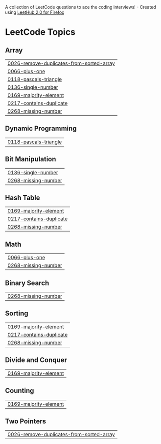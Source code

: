 A collection of LeetCode questions to ace the coding interviews! - Created using [LeetHub 2.0 for Firefox](https://github.com/maitreya2954/LeetHub-2.0-Firefox)
<!---LeetCode Topics Start-->
# LeetCode Topics
## Array
|  |
| ------- |
| [0026-remove-duplicates-from-sorted-array](https://github.com/sudhirkhanger/Algorithms/tree/master/0026-remove-duplicates-from-sorted-array) |
| [0066-plus-one](https://github.com/sudhirkhanger/Algorithms/tree/master/0066-plus-one) |
| [0118-pascals-triangle](https://github.com/sudhirkhanger/Algorithms/tree/master/0118-pascals-triangle) |
| [0136-single-number](https://github.com/sudhirkhanger/Algorithms/tree/master/0136-single-number) |
| [0169-majority-element](https://github.com/sudhirkhanger/Algorithms/tree/master/0169-majority-element) |
| [0217-contains-duplicate](https://github.com/sudhirkhanger/Algorithms/tree/master/0217-contains-duplicate) |
| [0268-missing-number](https://github.com/sudhirkhanger/Algorithms/tree/master/0268-missing-number) |
## Dynamic Programming
|  |
| ------- |
| [0118-pascals-triangle](https://github.com/sudhirkhanger/Algorithms/tree/master/0118-pascals-triangle) |
## Bit Manipulation
|  |
| ------- |
| [0136-single-number](https://github.com/sudhirkhanger/Algorithms/tree/master/0136-single-number) |
| [0268-missing-number](https://github.com/sudhirkhanger/Algorithms/tree/master/0268-missing-number) |
## Hash Table
|  |
| ------- |
| [0169-majority-element](https://github.com/sudhirkhanger/Algorithms/tree/master/0169-majority-element) |
| [0217-contains-duplicate](https://github.com/sudhirkhanger/Algorithms/tree/master/0217-contains-duplicate) |
| [0268-missing-number](https://github.com/sudhirkhanger/Algorithms/tree/master/0268-missing-number) |
## Math
|  |
| ------- |
| [0066-plus-one](https://github.com/sudhirkhanger/Algorithms/tree/master/0066-plus-one) |
| [0268-missing-number](https://github.com/sudhirkhanger/Algorithms/tree/master/0268-missing-number) |
## Binary Search
|  |
| ------- |
| [0268-missing-number](https://github.com/sudhirkhanger/Algorithms/tree/master/0268-missing-number) |
## Sorting
|  |
| ------- |
| [0169-majority-element](https://github.com/sudhirkhanger/Algorithms/tree/master/0169-majority-element) |
| [0217-contains-duplicate](https://github.com/sudhirkhanger/Algorithms/tree/master/0217-contains-duplicate) |
| [0268-missing-number](https://github.com/sudhirkhanger/Algorithms/tree/master/0268-missing-number) |
## Divide and Conquer
|  |
| ------- |
| [0169-majority-element](https://github.com/sudhirkhanger/Algorithms/tree/master/0169-majority-element) |
## Counting
|  |
| ------- |
| [0169-majority-element](https://github.com/sudhirkhanger/Algorithms/tree/master/0169-majority-element) |
## Two Pointers
|  |
| ------- |
| [0026-remove-duplicates-from-sorted-array](https://github.com/sudhirkhanger/Algorithms/tree/master/0026-remove-duplicates-from-sorted-array) |
<!---LeetCode Topics End-->